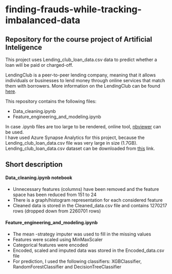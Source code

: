 # finding-frauds-while-tracking-imbalanced-data
## Repository for the course project of Artificial Inteligence

This project uses Lending_club_loan_data.csv data to predict whether a loan will be paid or charged-off. 

LendingClub is a peer-to-peer lending company, meaning that it allows individuals or businesses to lend money through online services that match them with borrowers. More information on the LendingClub can be found [here](https://en.wikipedia.org/wiki/LendingClub#Overview).

This repository contains the following files:
* Data_cleaning.ipynb
* Feature_engineering_and_modeling.ipynb

In case .ipynb files are too large to be rendered, online tool, [nbviewer](https://nbviewer.org/) can be used.  
I have used Azure Synapse Analytics for this project, because the Lending_club_loan_data.csv file was very large in size (1.7GB).  
Lending_club_loan_data.csv dataset can be downloaded from [this](https://www.kaggle.com/datasets/wordsforthewise/lending-club) link.

## Short description

#### Data_cleaning.ipynb notebook
* Unnecessary features (columns) have been removed and the feature space has been reduced from 151 to 24
* There is a graph/histogram representation for each considered feature
* Cleaned data is stored in the Cleaned_data.csv file and contains 1270217 rows (dropped down from 2260701 rows)

#### Feature_engineering_and_modeling.ipynb
* The mean -strategy imputer was used to fill in the missing values
* Features were scaled using MinMaxScaler
* Categorical features were encoded
* Encoded, scaled and imputed data was stored in the Encoded_data.csv file
* For prediction, I used the following classifiers: XGBClassifier, RandomForestClassifier and DecisionTreeClassifier
